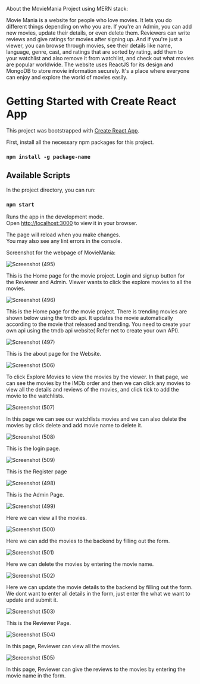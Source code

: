 About the MovieMania Project using MERN stack:

Movie Mania is a website for people who love movies. It lets you do different things depending on who you are. If you're an Admin, you can add new movies, update their details, or even delete them. Reviewers can write reviews and give ratings for movies after signing up. And if you're just a viewer, you can browse through movies, see their details like name, language, genre, cast, and ratings that are sorted by rating, add them to your watchlist and also remove it from watchlist, and check out what movies are popular worldwide. The website uses ReactJS for its design and MongoDB to store movie information securely. It's a place where everyone can enjoy and explore the world of movies easily.

# Getting Started with Create React App

This project was bootstrapped with [Create React App](https://github.com/facebook/create-react-app).

First, install all the necessary npm packages for this project.

### `npm install -g package-name`

## Available Scripts

In the project directory, you can run:

### `npm start`

Runs the app in the development mode.\
Open [http://localhost:3000](http://localhost:3000) to view it in your browser.

The page will reload when you make changes.\
You may also see any lint errors in the console.

Screenshot for the webpage of MovieMania:

![Screenshot (495)](https://github.com/SUNDAR-NS/MovieMania/assets/155610373/5f29ad32-c9d8-4a25-909d-6a5d71b13a35)

This is the Home page for the movie project. Login and signup button for the Reviewer and Admin. Viewer wants to click the explore movies to all the movies.

![Screenshot (496)](https://github.com/SUNDAR-NS/MovieMania/assets/155610373/b0c8aca7-8db2-4bf8-93f1-da6c71f0e6ec)

This is the Home page for the movie project. There is trending movies are shown below using the tmdb api. It updates the movie automatically according to the movie that released and trending. You need to create your own api using the tmdb api website( Refer net to create your own API).

![Screenshot (497)](https://github.com/SUNDAR-NS/MovieMania/assets/155610373/322b4a4d-6de5-4948-a756-0e79118138c2)

This is the about page for the Website.

![Screenshot (506)](https://github.com/SUNDAR-NS/MovieMania/assets/155610373/89e726e7-f1c9-40ab-9ae7-61b42f81dd09)

To click Explore Movies to view the movies by the viewer. In that page, we can see the movies by the IMDb order and then we can click any movies to view all the details and reviews of the movies, and click tick to add the movie to the watchlists. 

![Screenshot (507)](https://github.com/SUNDAR-NS/MovieMania/assets/155610373/44db48a7-c539-4f8e-a0df-3a3ef902d47c)

In this page we can see our watchlists movies and we can also delete the movies by click delete and add movie name to delete it.

![Screenshot (508)](https://github.com/SUNDAR-NS/MovieMania/assets/155610373/76fb2377-c9c7-41a2-a9ec-6d88e398b23a)

This is the login page.

![Screenshot (509)](https://github.com/SUNDAR-NS/MovieMania/assets/155610373/38e0ea4c-fabf-4359-b78b-0c7e31f72139)

This is the Register page

![Screenshot (498)](https://github.com/SUNDAR-NS/MovieMania/assets/155610373/5719379d-1d2b-4950-80fb-a5049a2329d7)

This is the Admin Page.

![Screenshot (499)](https://github.com/SUNDAR-NS/MovieMania/assets/155610373/cd3b41e0-7632-4ceb-b746-570208fda31d)

Here we can view all the movies.

![Screenshot (500)](https://github.com/SUNDAR-NS/MovieMania/assets/155610373/ba56d652-d815-40a5-9aff-14f029cc000e)

Here we can add the movies to the backend by filling out the form.

![Screenshot (501)](https://github.com/SUNDAR-NS/MovieMania/assets/155610373/ef1d9b1a-c619-425b-919f-220c3315d76c)

Here we can delete the movies by entering the movie name.

![Screenshot (502)](https://github.com/SUNDAR-NS/MovieMania/assets/155610373/48ae4685-999b-4601-adb4-0ad0fd5a850b)

Here we can update the movie details to the backend by filling out the form. We dont want to enter all details in the form, just enter the what we want to update and submit it.

![Screenshot (503)](https://github.com/SUNDAR-NS/MovieMania/assets/155610373/0b9d1d17-81af-4583-9bb1-ee2c0d9ed1df)

This is the Reviewer Page.

![Screenshot (504)](https://github.com/SUNDAR-NS/MovieMania/assets/155610373/93e4cd07-5f4e-483f-b237-39bb82b6d62f)

In this page, Reviewer can view all the movies.

![Screenshot (505)](https://github.com/SUNDAR-NS/MovieMania/assets/155610373/45188a2f-7fe6-4766-9dda-9988778d2d75)

In this page, Reviewer can give the reviews to the movies by entering the movie name in the form.


